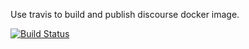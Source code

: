 Use travis to build and publish discourse docker image.

[![Build Status](https://travis-ci.org/arnaud-morvan/discourse_docker.svg?branch=master)](https://travis-ci.org/arnaud-morvan/discourse_docker)

